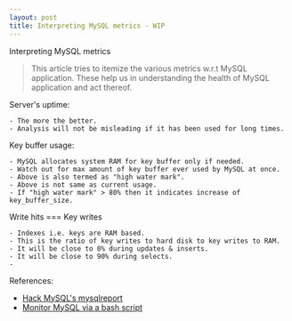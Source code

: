 ```yaml
---
layout: post
title: Interpreting MySQL metrics - WIP
---
```


Interpreting MySQL metrics

> This article tries to itemize the various metrics w.r.t MySQL application.
> These help us in understanding the health of MySQL application and act thereof.

Server's uptime:

```
- The more the better.
- Analysis will not be misleading if it has been used for long times.
```

Key buffer usage:

```
- MySQL allocates system RAM for key buffer only if needed.
- Watch out for max amount of key buffer ever used by MySQL at once.
- Above is also termed as "high water mark".
- Above is not same as current usage.
- If "high water mark" > 80% then it indicates increase of key_buffer_size.
```

Write hits === Key writes

```
- Indexes i.e. keys are RAM based.
- This is the ratio of key writes to hard disk to key writes to RAM.
- It will be close to 0% during updates & inserts.
- It will be close to 90% during selects.
-
```


References:

- [Hack MySQL's mysqlreport](http://hackmysql.com/mysqlreport)
- [Monitor MySQL via a bash script](http://www.itchyninja.com/mysql-health-check-script/)
